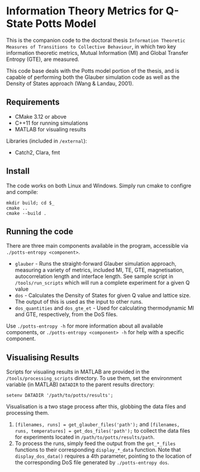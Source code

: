 # Information Theory Metrics for Q-State Potts Model

This is the companion code to the doctoral thesis `Information Theoretic Measures of Transitions to Collective Behaviour`, in which two key information theoretic metrics, Mutual Information (MI) and Global Transfer Entropy (GTE), are measured.

This code base deals with the Potts model portion of the thesis, and is capable of performing both the Glauber simulation code as well as the Density of States approach (Wang & Landau, 2001).

## Requirements

 - CMake 3.12 or above
 - C++11 for running simulations
 - MATLAB for visualing results

Libraries (included in `/external`):
 - Catch2, Clara, fmt

## Install

The code works on both Linux and Windows. Simply run cmake to configre and compile:

```
mkdir build; cd $_
cmake ..
cmake --build .
```

## Running the code

There are three main components available in the program, accessible via `./potts-entropy <component>`. 

 - `glauber` - Runs the straight-forward Glauber simulation approach, measuring a variety of metrics, included MI, TE, GTE, magnetisation, autocorrelation length and interface length. See sample script in `/tools/run_scripts` which will run a complete experiment for a given Q value
 - `dos` - Calculates the Density of States for given Q value and lattice size. The output of this is used as the input to other runs.
 - `dos_quantities` and `dos_gte_et` - Used for calculating thermodynamic MI and GTE, respectively, from the DoS files.

Use `./potts-entropy -h` for more information about all available components, or `./potts-entropy <component> -h` for help with a specific component.


## Visualising Results

Scripts for visualing results in MATLAB are provided in the `/tools/processing_scripts` directory. To use them, set the environment variable (in MATLAB) `DATADIR` to the parent results directory:

```
setenv DATADIR '/path/to/potts/results';
```

Visualisation is a two stage process after this, globbing the data files and processing them.

1. `[filenames, runs] = get_glauber_files('path');` and `[filenames, runs, temperatures] = get_dos_files('path');` to collect the data files for experiments located in `/path/to/potts/results/path`.
2. To process the runs, simply feed the output from the `get_*_files` functions to their corresponding `display_*_data` function. Note that `display_dos_data()` requires a 4th parameter, pointing to the location of the corresponding DoS file generated by `./potts-entropy dos`.
